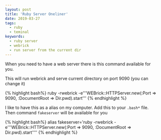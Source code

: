 ```yaml
---
layout: post
title: 'Ruby Server Oneliner'
date: 2019-03-27
tags:
  - ruby
  - teminal
keywords:
  - ruby server
  - webrick
  - run server from the current dir
---
```


When you need to have a web server there is this command available for you.

This will run webrick and serve current directory on port 9090 (you can change it)

{% highlight bash%}
ruby -rwebrick -e'\''WEBrick::HTTPServer.new(:Port => 9090, :DocumentRoot => Dir.pwd).start'\''
{% endhighlight %}

<!--more-->

I like to have this as a alias on my computer. Add this to your `.bash*` file. Then command `fakeserver` will be available for you

{% highlight bash%}
alias fakeserver='ruby -rwebrick -e'\''WEBrick::HTTPServer.new(:Port => 9090, :DocumentRoot => Dir.pwd).start'\'''
{% endhighlight %}
